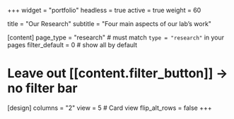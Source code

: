 +++
widget = "portfolio"
headless = true
active = true
weight = 60

title = "Our Research"
subtitle = "Four main aspects of our lab’s work"

[content]
  page_type = "research"   # must match `type = "research"` in your pages
  filter_default = 0       # show all by default
  # Leave out [[content.filter_button]] → no filter bar

[design]
  columns = "2"
  view = 5  # Card view
  flip_alt_rows = false
+++

